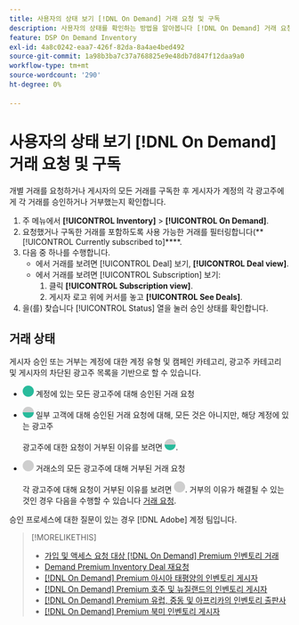 ```yaml
---
title: 사용자의 상태 보기 [!DNL On Demand] 거래 요청 및 구독
description: 사용자의 상태를 확인하는 방법을 알아봅니다 [!DNL On Demand] 거래 요청 및 구독.
feature: DSP On Demand Inventory
exl-id: 4a8c0242-eaa7-426f-82da-8a4ae4bed492
source-git-commit: 1a98b3ba7c37a768825e9e48db7d847f12daa9a0
workflow-type: tm+mt
source-wordcount: '290'
ht-degree: 0%

---
```


# 사용자의 상태 보기 [!DNL On Demand] 거래 요청 및 구독

개별 거래를 요청하거나 게시자의 모든 거래를 구독한 후 게시자가 계정의 각 광고주에게 각 거래를 승인하거나 거부했는지 확인합니다.

1. 주 메뉴에서 **[!UICONTROL Inventory]** > **[!UICONTROL On Demand]**.
1. 요청했거나 구독한 거래를 포함하도록 사용 가능한 거래를 필터링합니다(**[!UICONTROL Currently subscribed to]****.
1. 다음 중 하나를 수행합니다.
   * 에서 거래를 보려면 [!UICONTROL Deal] 보기, **[!UICONTROL Deal view]**.
   * 에서 거래를 보려면 [!UICONTROL Subscription] 보기:
      1. 클릭 **[!UICONTROL Subscription view]**.
      1. 게시자 로고 위에 커서를 놓고 **[!UICONTROL See Deals]**.
1. 을(를) 찾습니다 [!UICONTROL Status] 열을 눌러 승인 상태를 확인합니다.

## 거래 상태

게시자 승인 또는 거부는 계정에 대한 계정 유형 및 캠페인 카테고리, 광고주 카테고리 및 게시자의 차단된 광고주 목록을 기반으로 할 수 있습니다.

* ![완전히 승인됨](/help/dsp/assets/approved.png) 계정에 있는 모든 광고주에 대해 승인된 거래 요청

* ![부분 승인](/help/dsp/assets/partly-approved.png) 일부 고객에 대해 승인된 거래 요청에 대해, 모든 것은 아니지만, 해당 계정에 있는 광고주

   광고주에 대한 요청이 거부된 이유를 보려면 ![부분 승인](/help/dsp/assets/partly-approved.png).

* ![거부](/help/dsp/assets/denied.png) 거래소의 모든 광고주에 대해 거부된 거래 요청

   각 광고주에 대해 요청이 거부된 이유를 보려면 ![거부](/help/dsp/assets/denied.png). 거부의 이유가 해결될 수 있는 것인 경우 다음을 수행할 수 있습니다 [거래 요청](/help/dsp/inventory/on-demand-inventory-rerequest.md).

승인 프로세스에 대한 질문이 있는 경우 [!DNL Adobe] 계정 팀입니다.

>[!MORELIKETHIS]
>
>* [가입 및 액세스 요청 대상 [!DNL On Demand] Premium 인벤토리 거래](on-demand-inventory-subscribe.md)
>* [Demand Premium Inventory Deal 재요청](on-demand-inventory-rerequest.md)
>* [[!DNL On Demand] Premium 아시아 태평양의 인벤토리 게시자](on-demand-inventory-publishers-apac.md)
>* [[!DNL On Demand] Premium 호주 및 뉴질랜드의 인벤토리 게시자](on-demand-inventory-publishers-anz.md)
>* [[!DNL On Demand] Premium 유럽, 중동 및 아프리카의 인벤토리 출판사](on-demand-inventory-publishers-emea.md)
>* [[!DNL On Demand] Premium 북미 인벤토리 게시자](on-demand-inventory-publishers-na.md)

